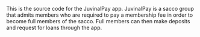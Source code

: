This is the source code for the JuvinalPay app. JuvinalPay is a sacco group that admits members who are required to pay a membership fee in order to become full members of the sacco. Full members can then make deposits and request for loans through the app. 
